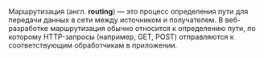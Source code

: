 Маршрутизация (англ. **routing**) — это процесс определения пути для передачи данных в сети между источником и получателем. В веб-разработке маршрутизация обычно относится к определению пути, по которому HTTP-запросы (например, GET, POST) отправляются к соответствующим обработчикам в приложении.